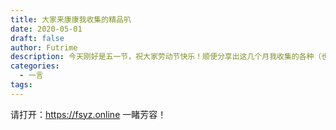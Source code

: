 ```yaml
---
title: 大家来康康我收集的精品叭
date: 2020-05-01
draft: false
author: Futrime
description: 今天刚好是五一节，祝大家劳动节快乐！顺便分享出这几个月我收集的各种（也就三个）精品。
categories:
  - 一言
tags:
---
```


请打开：https://fsyz.online 一睹芳容！
